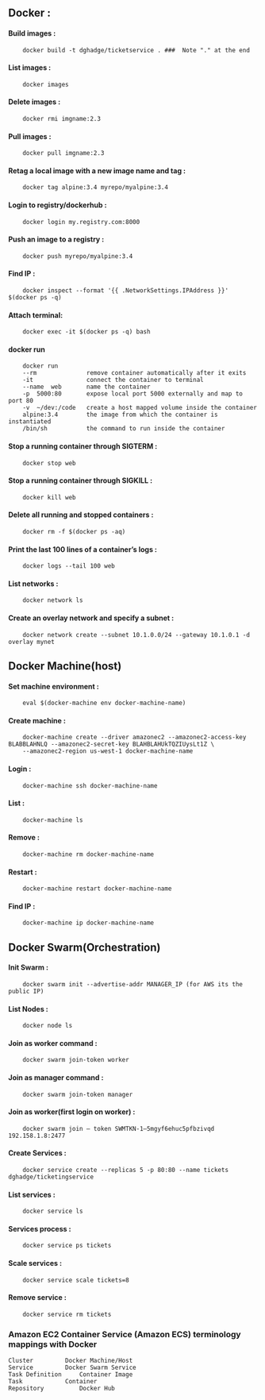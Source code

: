##  Docker :
	
####    Build images : 
        docker build -t dghadge/ticketservice . ###  Note "." at the end
	
####    List images : 
        docker images
	
####    Delete images : 
        docker rmi imgname:2.3
	
####    Pull images : 
        docker pull imgname:2.3
	
####    Retag a local image with a new image name and tag : 
        docker tag alpine:3.4 myrepo/myalpine:3.4  
	
####    Login to registry/dockerhub : 
        docker login my.registry.com:8000 
	
####    Push an image to a registry : 
        docker push myrepo/myalpine:3.4
	
####    Find IP : 
        docker inspect --format '{{ .NetworkSettings.IPAddress }}' $(docker ps -q)
	
####    Attach terminal: 
        docker exec -it $(docker ps -q) bash
	
####    docker run
        docker run
	    --rm 		      remove container automatically after it exits 
	    -it 	          connect the container to terminal 
	    --name 	web 	  name the container 
	    -p 	5000:80 	  expose local port 5000 externally and map to port 80 
	    -v 	~/dev:/code	  create a host mapped volume inside the container 
	    alpine:3.4 		  the image from which the container is instantiated 
	    /bin/sh 	      the command to run inside the container 
	
####    Stop a running container through SIGTERM : 
        docker stop web
	
####    Stop a running container through SIGKILL : 
        docker kill web
	
####    Delete all running and stopped containers : 
        docker rm -f $(docker ps -aq)
	
####    Print the last 100 lines of a container’s logs : 
        docker logs --tail 100 web
        
####    List networks : 
        docker network ls
        
####    Create an overlay network and specify a subnet :
        docker network create --subnet 10.1.0.0/24 --gateway 10.1.0.1 -d overlay mynet
	
	
	
##  Docker Machine(host)
	
####    Set machine environment : 
        eval $(docker-machine env docker-machine-name)
	
####    Create machine : 
        docker-machine create --driver amazonec2 --amazonec2-access-key BLABBLAHNLQ --amazonec2-secret-key BLAHBLAHUkTQZIUysLt1Z \
        --amazonec2-region us-west-1 docker-machine-name
	
####    Login : 
        docker-machine ssh docker-machine-name
	
####    List : 
        docker-machine ls
	
####    Remove : 
        docker-machine rm docker-machine-name
	
####    Restart : 
        docker-machine restart docker-machine-name
	
####    Find IP : 
        docker-machine ip docker-machine-name
	
	
##  Docker Swarm(Orchestration)
	
####    Init Swarm : 
        docker swarm init --advertise-addr MANAGER_IP (for AWS its the public IP)
	
####    List Nodes : 
        docker node ls
	
####    Join as worker command : 
        docker swarm join-token worker
	
####    Join as manager command : 
        docker swarm join-token manager
	
####    Join as worker(first login on worker) : 
        docker swarm join — token SWMTKN-1–5mgyf6ehuc5pfbzivqd 192.158.1.8:2477
	
####    Create Services : 
        docker service create --replicas 5 -p 80:80 --name tickets dghadge/ticketingservice
	
####    List services : 
        docker service ls
	
####    Services process : 
        docker service ps tickets
	
####    Scale services : 
        docker service scale tickets=8
	
####    Remove service : 
        docker service rm tickets
	
	
	
### Amazon EC2 Container Service (Amazon ECS) terminology mappings with Docker
    Cluster			Docker Machine/Host
    Service			Docker Swarm Service
    Task Definition		Container Image
    Task			Container
    Repository			Docker Hub

